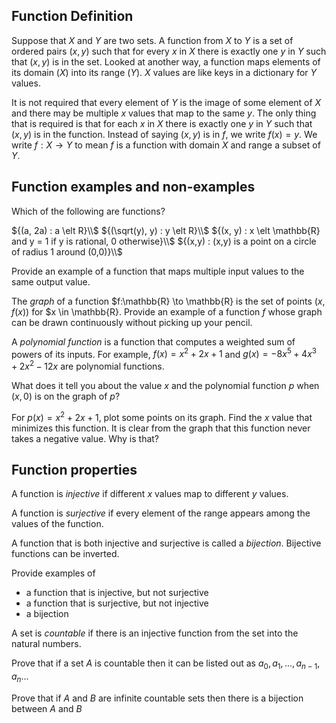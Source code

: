 ## Function Definition

Suppose that $X$ and $Y$ are two sets.  A function from $X$ to $Y$ is a set of ordered pairs $(x,y)$ such that for every $x$ in $X$ there is exactly one $y$ in $Y$ such that $(x,y)$ is in the set.  Looked at another way, a function maps elements of its domain ($X$) into its range ($Y$). $X$ values are like keys in a dictionary for $Y$ values.

It is not required that every element of $Y$ is the image of some element of $X$ and there may be multiple $x$ values that map to the same $y$.  The only thing that is required is that for each $x$ in $X$ there is exactly one $y$ in $Y$ such that $(x,y)$ is in the function.  Instead of saying $(x,y)$ is in $f$, we write $f(x) = y$. We write $f : X \to Y$ to mean $f$ is a function with domain $X$ and range a subset of $Y$.

## Function examples and non-examples

Which of the following are functions?

 ${(a, 2a) : a \elt R}\\$
 ${(\sqrt(y), y) : y \elt R}\\$
 ${(x, y) : x \elt \mathbb{R} and y = 1 if y is rational, 0 otherwise}\\$
 ${(x,y) : (x,y) is a point on a circle of radius 1 around (0,0)}\\$

Provide an example of a function that maps multiple input values to the same output value.

The *graph* of a function $f:\mathbb{R} \to \mathbb{R} is the set of points $(x,f(x))$ for $x \in \mathbb{R}.
Provide an example of a function $f$ whose graph can be drawn continuously without picking up your pencil.

A *polynomial function* is a function that computes a weighted sum of powers of its inputs.  For example, 
$f(x) = x^2 + 2x + 1$ and $g(x) = -8x^5 + 4x^3 + 2x^2 - 12x$ are polynomial functions. 

What does it tell you about the value $x$ and the polynomial function $p$ when $(x,0)$ is on the graph of $p$?

For $p(x) = x^2 + 2x + 1$, plot some points on its graph. Find the $x$ value that minimizes this function. 
It is clear from the graph that this function never takes a negative value.  Why is that?


## Function properties
A function is *injective* if different $x$ values map to different $y$ values.

A function is *surjective* if every element of the range appears among the values of the function.

A function that is both injective and surjective is called a *bijection*.  Bijective functions can be inverted. 

Provide examples of 
 * a function that is injective, but not surjective
 * a function that is surjective, but not injective
 * a bijection

A set is *countable* if there is an injective function from the set into the natural numbers.

Prove that if a set $A$ is countable then it can be listed out as $a_0, a_1, ... , a_{n-1}, a_n ...$

Prove that if $A$ and $B$ are infinite countable sets then there is a bijection between $A$ and $B$





